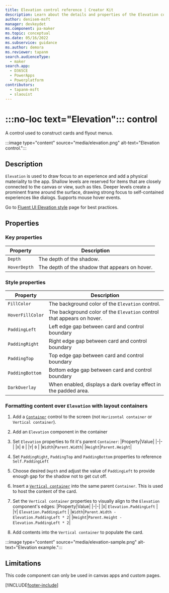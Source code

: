 ```yaml
---
title: Elevation control reference | Creator Kit
description: Learn about the details and properties of the Elevation control in the Creator Kit.
author: denisem-msft
manager: devkeydet
ms.component: pa-maker
ms.topic: conceptual
ms.date: 05/16/2022
ms.subservice: guidance
ms.author: demora
ms.reviewer: tapanm
search.audienceType: 
  - maker
search.app: 
  - D365CE
  - PowerApps
  - Powerplatform
contributors:
  - tapanm-msft
  - slaouist
---
```


# :::no-loc text="Elevation"::: control

A control used to construct cards and flyout menus.

:::image type="content" source="media/elevation.png" alt-text="Elevation control.":::

## Description

`Elevation` is used to draw focus to an experience and add a physical materiality to the app. Shallow levels are reserved for items that are closely connected to the canvas or view, such as tiles. Deeper levels create a prominent frame around the surface, drawing strong focus to self-contained experiences like dialogs. Supports mouse hover events.

Go to [Fluent UI Elevation style](https://developer.microsoft.com/fluentui#/styles/web/elevation) page for best practices.

## Properties

### Key properties

| Property | Description |
| -------- | ----------- |
| `Depth` | The depth of the shadow. |
| `HoverDepth` | The depth of the shadow that appears on hover. |

### Style properties

| Property | Description |
| -------- | ----------- |
| `FillColor` | The background color of the `Elevation` control. |
| `HoverFillColor` | The background color of the `Elevation` control that appears on hover. |
| `PaddingLeft` | Left edge gap between card and control boundary |
| `PaddingRight` | Right edge gap between card and control boundary |
| `PaddingTop` | Top edge gap between card and control boundary |
| `PaddingBottom` | Bottom edge gap between card and control boundary |
| `DarkOverlay` | When enabled, displays a dark overlay effect in the padded area. |

### Formatting content over `Elevation` with layout containers

1. Add a [`Container`](https://docs.microsoft.com/en-us/power-apps/maker/canvas-apps/controls/control-container) control to the screen (not `Horizontal container` or `Vertical container`).

1. Add an `Elevation` component in the container
1. Set `Elevation` properties to fit it's parent `Container`:
    |Property|Value|
    |-|-|
    |`X`| `0` |
    |`Y`| `0` |
    |`Width`|`Parent.Width`|
    |`Height`|`Parent.Height`|
1. Set `PaddingRight`, `PaddingTop` and `PaddingBottom` properties to reference `Self.PaddingLeft`
1. Choose desired `Depth` and adjust the value of `PaddingLeft` to provide enough gap for the shadow not to get cut off. 
1. Insert a [`Vertical container`](https://docs.microsoft.com/en-us/power-apps/maker/canvas-apps/controls/control-vertical-container) into the same parent `Container`. This is used to host the content of the card.
1. Set the `Vertical container` properties to visually align to the `Elevation` component's edges:
    |Property|Value|
    |-|-|
    |`X`| `Elevation.PaddingLeft` |
    |`Y`| `Elevation.PaddingLeft` |
    |`Width`|`Parent.Width - Elevation.PaddingLeft * 2`|
    |`Height`|`Parent.Height - Elevation.PaddingLeft * 2`|
1. Add contents into the `Vertical container` to populate the card.

:::image type="content" source="media/elevation-sample.png" alt-text="Elevation example.":::

## Limitations

This code component can only be used in canvas apps and custom pages.

[!INCLUDE[footer-include](../../includes/footer-banner.md)]